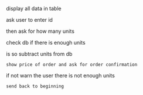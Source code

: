 display all data in table

ask user to enter id

then ask for how many units

check db if there is enough units

  is so subtract units from db

    show price of order and ask for order confirmation

  if not warn the user there is not enough units

    send back to beginning 

